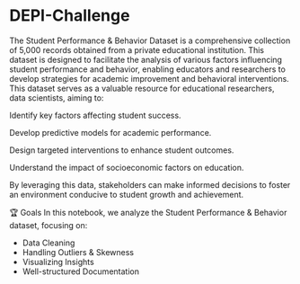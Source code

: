 # DEPI-Challenge
The Student Performance & Behavior Dataset is a comprehensive collection of 5,000 records obtained from a private educational institution. This dataset is designed to facilitate the analysis of various factors influencing student performance and behavior, enabling educators and researchers to develop strategies for academic improvement and behavioral interventions.
This dataset serves as a valuable resource for educational researchers, data scientists, aiming to:

Identify key factors affecting student success.

Develop predictive models for academic performance.

Design targeted interventions to enhance student outcomes.

Understand the impact of socioeconomic factors on education.

By leveraging this data, stakeholders can make informed decisions to foster an environment conducive to student growth and achievement.

🏆 Goals
In this notebook, we analyze the Student Performance & Behavior dataset, focusing on:
*  Data Cleaning
*  Handling Outliers & Skewness
*  Visualizing Insights
*  Well-structured Documentation
